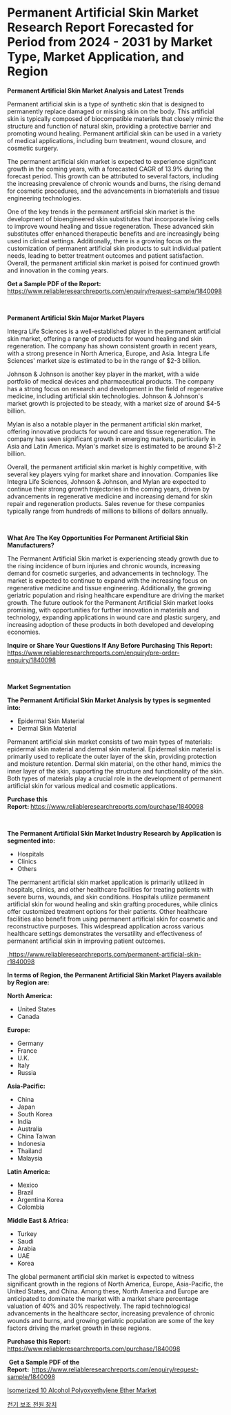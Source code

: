 <p><h1>Permanent Artificial Skin Market Research Report Forecasted for Period from 2024 -  2031 by Market Type, Market Application, and Region</h1></p><p><strong>Permanent Artificial Skin Market Analysis and Latest Trends</strong></p>
<p><p>Permanent artificial skin is a type of synthetic skin that is designed to permanently replace damaged or missing skin on the body. This artificial skin is typically composed of biocompatible materials that closely mimic the structure and function of natural skin, providing a protective barrier and promoting wound healing. Permanent artificial skin can be used in a variety of medical applications, including burn treatment, wound closure, and cosmetic surgery.</p><p>The permanent artificial skin market is expected to experience significant growth in the coming years, with a forecasted CAGR of 13.9% during the forecast period. This growth can be attributed to several factors, including the increasing prevalence of chronic wounds and burns, the rising demand for cosmetic procedures, and the advancements in biomaterials and tissue engineering technologies.</p><p>One of the key trends in the permanent artificial skin market is the development of bioengineered skin substitutes that incorporate living cells to improve wound healing and tissue regeneration. These advanced skin substitutes offer enhanced therapeutic benefits and are increasingly being used in clinical settings. Additionally, there is a growing focus on the customization of permanent artificial skin products to suit individual patient needs, leading to better treatment outcomes and patient satisfaction. Overall, the permanent artificial skin market is poised for continued growth and innovation in the coming years.</p></p>
<p><strong>Get a Sample PDF of the Report:&nbsp;</strong> <a href="https://www.reliableresearchreports.com/enquiry/request-sample/1840098">https://www.reliableresearchreports.com/enquiry/request-sample/1840098</a></p>
<p>&nbsp;</p>
<p><strong>Permanent Artificial Skin Major Market Players</strong></p>
<p><p>Integra Life Sciences is a well-established player in the permanent artificial skin market, offering a range of products for wound healing and skin regeneration. The company has shown consistent growth in recent years, with a strong presence in North America, Europe, and Asia. Integra Life Sciences' market size is estimated to be in the range of $2-3 billion.</p><p>Johnson & Johnson is another key player in the market, with a wide portfolio of medical devices and pharmaceutical products. The company has a strong focus on research and development in the field of regenerative medicine, including artificial skin technologies. Johnson & Johnson's market growth is projected to be steady, with a market size of around $4-5 billion.</p><p>Mylan is also a notable player in the permanent artificial skin market, offering innovative products for wound care and tissue regeneration. The company has seen significant growth in emerging markets, particularly in Asia and Latin America. Mylan's market size is estimated to be around $1-2 billion.</p><p>Overall, the permanent artificial skin market is highly competitive, with several key players vying for market share and innovation. Companies like Integra Life Sciences, Johnson & Johnson, and Mylan are expected to continue their strong growth trajectories in the coming years, driven by advancements in regenerative medicine and increasing demand for skin repair and regeneration products. Sales revenue for these companies typically range from hundreds of millions to billions of dollars annually.</p></p>
<p>&nbsp;</p>
<p><strong>What Are The Key Opportunities For Permanent Artificial Skin Manufacturers?</strong></p>
<p><p>The Permanent Artificial Skin market is experiencing steady growth due to the rising incidence of burn injuries and chronic wounds, increasing demand for cosmetic surgeries, and advancements in technology. The market is expected to continue to expand with the increasing focus on regenerative medicine and tissue engineering. Additionally, the growing geriatric population and rising healthcare expenditure are driving the market growth. The future outlook for the Permanent Artificial Skin market looks promising, with opportunities for further innovation in materials and technology, expanding applications in wound care and plastic surgery, and increasing adoption of these products in both developed and developing economies.</p></p>
<p><strong>Inquire or Share Your Questions If Any Before Purchasing This Report:</strong> <a href="https://www.reliableresearchreports.com/enquiry/pre-order-enquiry/1840098">https://www.reliableresearchreports.com/enquiry/pre-order-enquiry/1840098</a></p>
<p>&nbsp;</p>
<p><strong>Market Segmentation</strong></p>
<p><strong>The Permanent Artificial Skin Market Analysis by types is segmented into:</strong></p>
<p><ul><li>Epidermal Skin Material</li><li>Dermal Skin Material</li></ul></p>
<p><p>Permanent artificial skin market consists of two main types of materials: epidermal skin material and dermal skin material. Epidermal skin material is primarily used to replicate the outer layer of the skin, providing protection and moisture retention. Dermal skin material, on the other hand, mimics the inner layer of the skin, supporting the structure and functionality of the skin. Both types of materials play a crucial role in the development of permanent artificial skin for various medical and cosmetic applications.</p></p>
<p><strong>Purchase this Report:&nbsp;</strong><a href="https://www.reliableresearchreports.com/purchase/1840098">https://www.reliableresearchreports.com/purchase/1840098</a></p>
<p>&nbsp;</p>
<p><strong>The Permanent Artificial Skin Market Industry Research by Application is segmented into:</strong></p>
<p><ul><li>Hospitals</li><li>Clinics</li><li>Others</li></ul></p>
<p><p>The permanent artificial skin market application is primarily utilized in hospitals, clinics, and other healthcare facilities for treating patients with severe burns, wounds, and skin conditions. Hospitals utilize permanent artificial skin for wound healing and skin grafting procedures, while clinics offer customized treatment options for their patients. Other healthcare facilities also benefit from using permanent artificial skin for cosmetic and reconstructive purposes. This widespread application across various healthcare settings demonstrates the versatility and effectiveness of permanent artificial skin in improving patient outcomes.</p></p>
<p><a href="https://www.reliableresearchreports.com/permanent-artificial-skin-r1840098">&nbsp;https://www.reliableresearchreports.com/permanent-artificial-skin-r1840098</a></p>
<p><strong>In terms of Region, the Permanent Artificial Skin Market Players available by Region are:</strong></p>
<p>
    <p> <strong> North America: </strong>
        <ul>
            <li>United States</li>
            <li>Canada</li>
        </ul>
        </p> 
    <p> <strong> Europe: </strong>
        <ul>
            <li>Germany</li>
            <li>France</li>
            <li>U.K.</li>
            <li>Italy</li>
            <li>Russia</li>
        </ul>
        </p> 
    <p> <strong> Asia-Pacific: </strong>
        <ul>
            <li>China</li>
            <li>Japan</li>
            <li>South Korea</li>
            <li>India</li>
            <li>Australia</li>
            <li>China Taiwan</li>
            <li>Indonesia</li>
            <li>Thailand</li>
            <li>Malaysia</li>
        </ul>
        </p> 
    <p> <strong> Latin America: </strong>
        <ul>
            <li>Mexico</li>
            <li>Brazil</li>
            <li>Argentina Korea</li>
            <li>Colombia</li>
        </ul>
        </p> 
    <p> <strong> Middle East & Africa: </strong>
        <ul>
            <li>Turkey</li>
            <li>Saudi</li>
            <li>Arabia</li>
            <li>UAE</li>
            <li>Korea</li>
        </ul>
    </p>
    </p>
<p><p>The global permanent artificial skin market is expected to witness significant growth in the regions of North America, Europe, Asia-Pacific, the United States, and China. Among these, North America and Europe are anticipated to dominate the market with a market share percentage valuation of 40% and 30% respectively. The rapid technological advancements in the healthcare sector, increasing prevalence of chronic wounds and burns, and growing geriatric population are some of the key factors driving the market growth in these regions.</p></p>
<p><strong>Purchase this Report: </strong><a href="https://www.reliableresearchreports.com/purchase/1840098">https://www.reliableresearchreports.com/purchase/1840098</a></p>
<p>&nbsp;<strong>Get a Sample PDF of the Report:&nbsp;&nbsp;</strong><a href="https://www.reliableresearchreports.com/enquiry/request-sample/1840098">https://www.reliableresearchreports.com/enquiry/request-sample/1840098</a></p>
<p><strong></strong></p>
<p><p><a href="https://issuu.com/reportprime-2/docs/isomerized-10-alcohol-polyoxyethylene-ether-market">Isomerized 10 Alcohol Polyoxyethylene Ether Market</a></p><p><a href="https://github.com/mpodehpw07370073/Market-Research-Report-List-2/blob/main/711166843224.md">전기 보조 전원 장치</a></p></p>